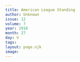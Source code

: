 ```yaml
---
title: American League Standing
author: Unknown
issue: 12
volume: 7
year: 1916
month: 27
day: V
tags:
layout: page.njk
image:
---
```



